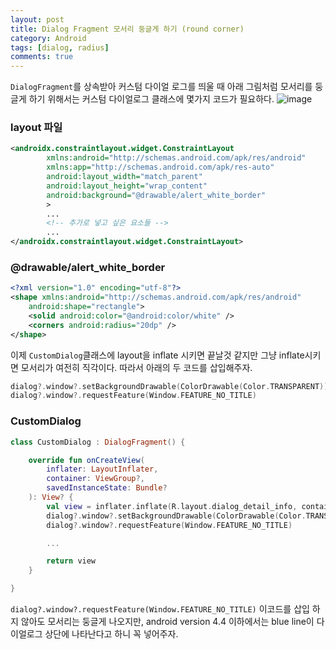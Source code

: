 ```yaml
---
layout: post
title: Dialog Fragment 모서리 둥글게 하기 (round corner)
category: Android
tags: [dialog, radius]
comments: true
---
```


`DialogFragment`를 상속받아 커스텀 다이얼 로그를 띄울 때 아래 그림처럼 모서리를 둥글게 하기 위해서는 커스텀 다이얼로그 클래스에 몇가지 코드가 필요하다.
![image](https://user-images.githubusercontent.com/18481078/64946525-0ddce400-d8ae-11e9-87b4-048246c9eafb.png)

### layout 파일

```xml
<androidx.constraintlayout.widget.ConstraintLayout
        xmlns:android="http://schemas.android.com/apk/res/android"
        xmlns:app="http://schemas.android.com/apk/res-auto"
        android:layout_width="match_parent"
        android:layout_height="wrap_content"
        android:background="@drawable/alert_white_border"
        >
        ...
        <!-- 추가로 넣고 싶은 요소들 -->
        ...
</androidx.constraintlayout.widget.ConstraintLayout>
```

### @drawable/alert_white_border

```xml
<?xml version="1.0" encoding="utf-8"?>
<shape xmlns:android="http://schemas.android.com/apk/res/android"
    android:shape="rectangle">
    <solid android:color="@android:color/white" />
    <corners android:radius="20dp" />
</shape>
```

이제 `CustomDialog`클래스에 layout을 inflate 시키면 끝날것 같지만 그냥 inflate시키면 모서리가 여전히 직각이다. 따라서 아래의 두 코드를 삽입해주자.

```kotlin
dialog?.window?.setBackgroundDrawable(ColorDrawable(Color.TRANSPARENT))
dialog?.window?.requestFeature(Window.FEATURE_NO_TITLE)
```

### CustomDialog

```kotlin
class CustomDialog : DialogFragment() {

    override fun onCreateView(
        inflater: LayoutInflater,
        container: ViewGroup?,
        savedInstanceState: Bundle?
    ): View? {
        val view = inflater.inflate(R.layout.dialog_detail_info, container,false)
        dialog?.window?.setBackgroundDrawable(ColorDrawable(Color.TRANSPARENT))
        dialog?.window?.requestFeature(Window.FEATURE_NO_TITLE)

        ...

        return view
    }

}
```

`dialog?.window?.requestFeature(Window.FEATURE_NO_TITLE)` 이코드를 삽입 하지 않아도 모서리는 둥글게 나오지만, android version 4.4 이하에서는 blue line이 다이얼로그 상단에 나타난다고 하니 꼭 넣어주자.
